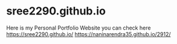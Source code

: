 # sree2290.github.io
Here is my Personal Portfolio Website you can check here  https://sree2290.github.io/
 https://naninarendra35.github.io/2912/
